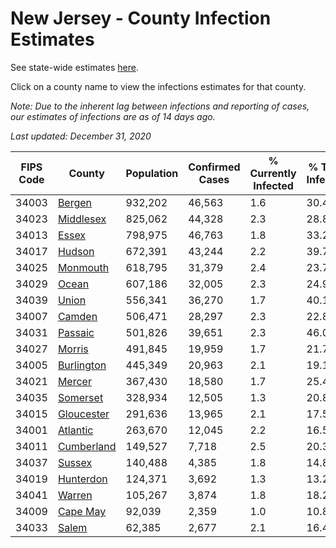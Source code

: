 # New Jersey - County Infection Estimates

See state-wide estimates [here](/infections/us-nj).

Click on a county name to view the infections estimates for that county.

*Note: Due to the inherent lag between infections and reporting of cases, our estimates of infections are as of 14 days ago.*

*Last updated: December 31, 2020*

|   FIPS Code |                   County |   Population |   Confirmed Cases |   % Currently Infected |   % Total Infected |
|-------------|--------------------------|--------------|-------------------|------------------------|--------------------|
|       34003 |         [Bergen](bergen) |      932,202 |            46,563 |                    1.6 |               30.4 |
|       34023 |   [Middlesex](middlesex) |      825,062 |            44,328 |                    2.3 |               28.8 |
|       34013 |           [Essex](essex) |      798,975 |            46,763 |                    1.8 |               33.2 |
|       34017 |         [Hudson](hudson) |      672,391 |            43,244 |                    2.2 |               39.7 |
|       34025 |     [Monmouth](monmouth) |      618,795 |            31,379 |                    2.4 |               23.7 |
|       34029 |           [Ocean](ocean) |      607,186 |            32,005 |                    2.3 |               24.9 |
|       34039 |           [Union](union) |      556,341 |            36,270 |                    1.7 |               40.1 |
|       34007 |         [Camden](camden) |      506,471 |            28,297 |                    2.3 |               22.8 |
|       34031 |       [Passaic](passaic) |      501,826 |            39,651 |                    2.3 |               46.0 |
|       34027 |         [Morris](morris) |      491,845 |            19,959 |                    1.7 |               21.7 |
|       34005 | [Burlington](burlington) |      445,349 |            20,963 |                    2.1 |               19.1 |
|       34021 |         [Mercer](mercer) |      367,430 |            18,580 |                    1.7 |               25.4 |
|       34035 |     [Somerset](somerset) |      328,934 |            12,505 |                    1.3 |               20.8 |
|       34015 | [Gloucester](gloucester) |      291,636 |            13,965 |                    2.1 |               17.5 |
|       34001 |     [Atlantic](atlantic) |      263,670 |            12,045 |                    2.2 |               16.5 |
|       34011 | [Cumberland](cumberland) |      149,527 |             7,718 |                    2.5 |               20.3 |
|       34037 |         [Sussex](sussex) |      140,488 |             4,385 |                    1.8 |               14.8 |
|       34019 |   [Hunterdon](hunterdon) |      124,371 |             3,692 |                    1.3 |               13.2 |
|       34041 |         [Warren](warren) |      105,267 |             3,874 |                    1.8 |               18.2 |
|       34009 |     [Cape May](cape-may) |       92,039 |             2,359 |                    1.0 |               10.8 |
|       34033 |           [Salem](salem) |       62,385 |             2,677 |                    2.1 |               16.4 |